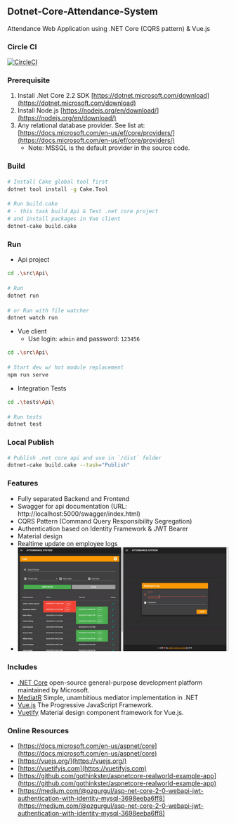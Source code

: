 ## Dotnet-Core-Attendance-System ##

Attendance Web Application using .NET Core (CQRS pattern) & Vue.js

### Circle CI ###

[![CircleCI](https://circleci.com/gh/jioo/Dotnet-Core-Attendance-System.svg?style=svg)](https://circleci.com/gh/jioo/Dotnet-Core-Attendance-System)

### Prerequisite ###
1. Install .Net Core 2.2 SDK [https://dotnet.microsoft.com/download](https://dotnet.microsoft.com/download)
2. Install Node.js [https://nodejs.org/en/download/](https://nodejs.org/en/download/)
3. Any relational database provider. See list at: [https://docs.microsoft.com/en-us/ef/core/providers/](https://docs.microsoft.com/en-us/ef/core/providers/)
    - Note: MSSQL is the default provider in the source code.

### Build ###
```bash
# Install Cake global tool first
dotnet tool install -g Cake.Tool

# Run build.cake
# - this task build Api & Test .net core project
# and install packages in Vue client
dotnet-cake build.cake
```

### Run ###
- Api project
```bash
cd .\src\Api\

# Run 
dotnet run

# or Run with file watcher
dotnet watch run
```
- Vue client
    - Use login: `admin` and password: `123456`
```bash
cd .\src\Api\

# Start dev w/ hot module replacement
npm run serve
```
- Integration Tests
```bash
cd .\tests\Api\

# Run tests 
dotnet test
```

### Local Publish ###
```bash
# Publish .net core api and vue in `/dist` folder
dotnet-cake build.cake --task="Publish"
```

### Features ###

* Fully separated Backend and Frontend
* Swagger for api documentation (URL: http://localhost:5000/swagger/index.html)
* CQRS Pattern (Command Query Responsibility Segregation)
* Authentication based on Identity Framework & JWT Bearer
* Material design
* Realtime update on employee logs
* ![Realtime Demo](realtime-demo.gif)


### Includes ###

* [.NET Core](https://docs.microsoft.com/en-us/dotnet/core/) open-source general-purpose development platform maintained by Microsoft. 
* [MediatR](https://github.com/jbogard/MediatR) Simple, unambitious mediator implementation in .NET
* [Vue.js](https://vuejs.org/) The Progressive JavaScript Framework.
* [Vuetify](https://vuetifyjs.com/en/) Material design component framework for Vue.js.

### Online Resources ###

* [https://docs.microsoft.com/en-us/aspnet/core](https://docs.microsoft.com/en-us/aspnet/core)
* [https://vuejs.org/](https://vuejs.org/)
* [https://vuetifyjs.com](https://vuetifyjs.com)
* [https://github.com/gothinkster/aspnetcore-realworld-example-app](https://github.com/gothinkster/aspnetcore-realworld-example-app)
* [https://medium.com/@ozgurgul/asp-net-core-2-0-webapi-jwt-authentication-with-identity-mysql-3698eeba6ff8](https://medium.com/@ozgurgul/asp-net-core-2-0-webapi-jwt-authentication-with-identity-mysql-3698eeba6ff8)